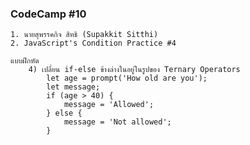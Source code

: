 ### CodeCamp #10
    1. นายสุพรรคกิจ สิทธิ (Supakkit Sitthi)
    2. JavaScript's Condition Practice #4

    แบบฝึกหัด
        4) เปลี่ยน if-else ข้างล่างในอยู่ในรูปของ Ternary Operators
            let age = prompt('How old are you');
            let message;
            if (age > 40) {
                message = 'Allowed';
            } else {
                message = 'Not allowed';
            }